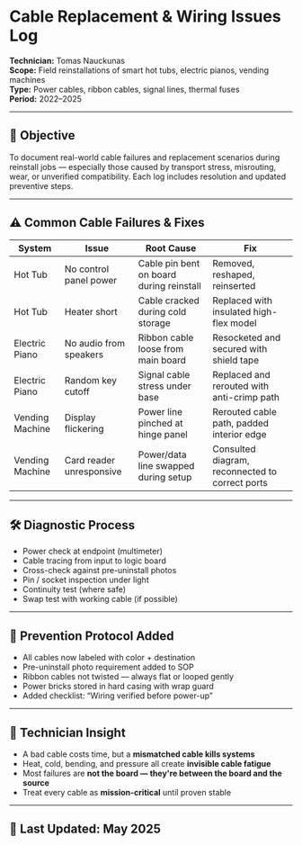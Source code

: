 # Cable Replacement & Wiring Issues Log  
**Technician:** Tomas Nauckunas  
**Scope:** Field reinstallations of smart hot tubs, electric pianos, vending machines  
**Type:** Power cables, ribbon cables, signal lines, thermal fuses  
**Period:** 2022–2025

---

## 🎯 Objective

To document real-world cable failures and replacement scenarios during reinstall jobs — especially those caused by transport stress, misrouting, wear, or unverified compatibility. Each log includes resolution and updated preventive steps.

---

## ⚠️ Common Cable Failures & Fixes

| System | Issue | Root Cause | Fix |
|--------|-------|------------|-----|
| Hot Tub | No control panel power | Cable pin bent on board during reinstall | Removed, reshaped, reinserted |
| Hot Tub | Heater short | Cable cracked during cold storage | Replaced with insulated high-flex model |
| Electric Piano | No audio from speakers | Ribbon cable loose from main board | Resocketed and secured with shield tape |
| Electric Piano | Random key cutoff | Signal cable stress under base | Replaced and rerouted with anti-crimp path |
| Vending Machine | Display flickering | Power line pinched at hinge panel | Rerouted cable path, padded interior edge |
| Vending Machine | Card reader unresponsive | Power/data line swapped during setup | Consulted diagram, reconnected to correct ports |

---

## 🛠 Diagnostic Process

- Power check at endpoint (multimeter)  
- Cable tracing from input to logic board  
- Cross-check against pre-uninstall photos  
- Pin / socket inspection under light  
- Continuity test (where safe)  
- Swap test with working cable (if possible)

---

## 🔁 Prevention Protocol Added

- All cables now labeled with color + destination  
- Pre-uninstall photo requirement added to SOP  
- Ribbon cables not twisted — always flat or looped gently  
- Power bricks stored in hard casing with wrap guard  
- Added checklist: “Wiring verified before power-up”

---

## 🧠 Technician Insight

- A bad cable costs time, but a **mismatched cable kills systems**  
- Heat, cold, bending, and pressure all create **invisible cable fatigue**  
- Most failures are **not the board — they're between the board and the source**  
- Treat every cable as **mission-critical** until proven stable

---

## 📅 Last Updated: May 2025
